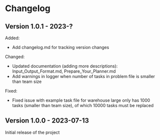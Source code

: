 # Changelog

Version 1.0.1 - 2023-?
----------------------------
Added:
- Add changelog.md for tracking version changes

Changed:
- Updated documentation (adding more descriptions): Input_Output_Format.md, Prepare_Your_Planner.md 
- Add warnings in logger when number of tasks in problem file is smaller than team size

Fixed:
- Fixed issue with example task file for warehouse large only has 1000 tasks (smaller than team size), of which 10000 tasks must be replaced

Version 1.0.0 - 2023-07-13
----------------------------
Initial release of the project
